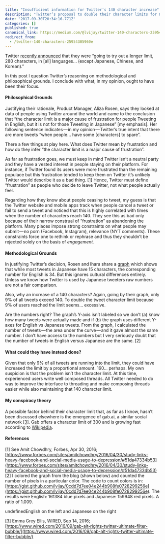 ```yaml
---
title: "Insufficient information for Twitter’s 140 character increase"
description: "Twitter’s proposal to double their character limits for many languages isn’t sufficiently justified."
date: "2017-09-30T20:34:16.771Z"
categories: []
published: true
canonical_link: https://medium.com/@lvijay/twitter-140-characters-25954305960e
redirect_from:
  - /twitter-140-characters-25954305960e
---
```


Twitter [recently announced](https://blog.twitter.com/official/en_us/topics/product/2017/Giving-you-more-characters-to-express-yourself.html) that they were “going to try out a longer limit, 280 characters, in \[all\] languages… (except Japanese, Chinese, and Korean).”

In this post I question Twitter’s reasoning on methodological and philosophical grounds. I conclude with what, in my opinion, ought to have been their focus.

#### Philosophical Grounds

Justifying their rationale, Product Manager, Aliza Rosen, says they looked at data of people using Twitter around the world and came to the conclusion that “the character limit is a major cause of frustration for people Tweeting in English, but it is not for those Tweeting in Japanese” \[my emphasis\]. Her following sentence indicates — in my opinion — Twitter’s true intent that there are more tweets “when people… have some \[characters\] to spare”.

There a few things at play here. What does Twitter mean by frustration and how do they infer “the character limit is a major cause of frustration”.

As far as frustration goes, we must keep in mind Twitter isn’t a neutral party and they have a vested interest in people staying on their platform. For instance, if Twitter found its users were more frustrated than the remaining populace but this frustration tended to keep them on Twitter it’s unlikely Twitter would describe it as a bad thing. \[[1](https://www.forbes.com/sites/amitchowdhry/2016/04/30/study-links-heavy-facebook-and-social-media-usage-to-depression/#51da47334b53)\] Hence, Twitter must define “frustration” as people who decide to leave Twitter, not what people actually feel.

Regarding how they know about people ceasing to tweet, my guess is that the Twitter website and mobile apps track when people cancel a tweet or fail to send a tweet and noticed that this is highly correlated with times when the number of characters reach 140. They see this as bad only because of their narrow construal of “frustration” as abandoning the platform. Many places impose strong constraints on what people may submit — no porn (Facebook, Instagram), relevance (NYT comments). These constraints force one to rethink or rephrase and thus they shouldn’t be rejected solely on the basis of _engagement._

#### Methodological Grounds

In justifying Twitter’s decision, Rosen and Ihara share a [graph](https://blog.twitter.com/content/dam/blog-twitter/official/en_us/products/2017/giving-you-more-characters-to-express-yourself/more-chars-1.png) which shows that while most tweets in Japanese have 15 characters, the corresponding number for English is 34. But this ignores cultural differences entirely. Unless we know how Twitter is used by Japanese tweeters raw numbers are not a fair comparison.

Also, why an increase of a 140 characters? Again, going by their graph, only 9% of all tweets exceed 140. To double the tweet character limit because 9% of users reached the limit seems… excessive.

Are the numbers right? The graph’s Y-axis isn’t labeled so we don’t (a) know how many tweets were actually made and if (b) the graph uses different Y-axes for English vs Japanese tweets. From the graph, I calculated the number of tweets — the area under the curve — and it gave almost the same number. I don’t have access to the numbers but I very seriously doubt that the number of tweets in English versus Japanese are the same. \[2\]

#### What could they have instead done?

Given that only 9% of all tweets are running into the limit, they could have increased the limit by a proportional amount. 160… perhaps. My own suspicion is that the problem isn’t the character limit. At this time, experienced users write well composed threads. All Twitter needed to do was to improve the interface to threading and make composing threads easier while also maintaining that 140 character limit.

#### My conspiracy theory

A possible factor behind their character limit that, as far as I know, hasn’t been discussed elsewhere is the emergence of gab.ai, a similar social network \[[3](https://www.wired.com/2016/09/gab-alt-rights-twitter-ultimate-filter-bubble/)\]. Gab offers a character limit of 300 and is growing fast according to [Wikipedia](https://en.wikipedia.org/wiki/Gab_%28social_network%29).

#### References

\[1\] See Amit Chowdhry, Forbes, Apr 30, 2016; [https://www.forbes.com/sites/amitchowdhry/2016/04/30/study-links-heavy-facebook-and-social-media-usage-to-depression/#51da47334b53](https://www.forbes.com/sites/amitchowdhry/2016/04/30/study-links-heavy-facebook-and-social-media-usage-to-depression/#51da47334b53)  
\[2\] I colored the graph from the blog (shown below) and counted the number of pixels in a particular color. The code to count colors is in: [https://gist.github.com/lvijay/0cdd7d7ee04e244b908fe0728299256e](https://gist.github.com/lvijay/0cdd7d7ee04e244b908fe0728299256e). The results were English: 161384 blue pixels and Japanese: 159948 red pixels. A ratio of 1.009.

undefinedEnglish on the left and Japanese on the right

\[3\] Emma Grey Ellis, WIRED, Sep 14, 2016; [https://www.wired.com/2016/09/gab-alt-rights-twitter-ultimate-filter-bubble/](https://www.wired.com/2016/09/gab-alt-rights-twitter-ultimate-filter-bubble/)

